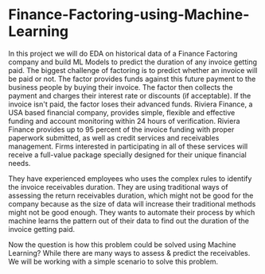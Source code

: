 # Finance-Factoring-using-Machine-Learning
In this project we will do EDA on historical data of a Finance Factoring company and build ML Models to predict the duration of any invoice getting paid.
The biggest challenge of factoring is to predict whether an invoice will be paid or not. The factor provides funds against this future payment to the business people by buying their invoice. The factor then collects the payment and charges their interest rate or discounts (if acceptable). If the invoice isn't paid, the factor loses their advanced funds.
Riviera Finance, a USA based financial company, provides simple, flexible and effective funding and account monitoring within 24 hours of verification. Riviera Finance provides up to 95 percent of the invoice funding with proper paperwork submitted, as well as credit services and receivables management. Firms interested in participating in all of these services will receive a full-value package specially designed for their unique financial needs.

They have experienced employees who uses the complex rules to identify the invoice receivables duration. They are using traditional ways of assessing the return receivables duration, which might not be good for the company because as the size of data will increase their traditional methods might not be good enough. They wants to automate their process by which machine learns the pattern out of their data to find out the duration of the invoice getting paid.

Now the question is how this problem could be solved using Machine Learning? While there are many ways to assess & predict the receivables. We will be working with a simple scenario to solve this problem.
